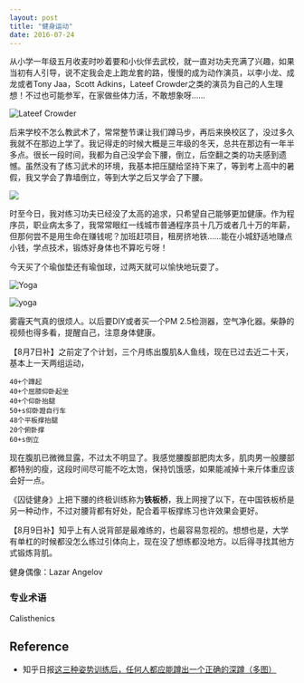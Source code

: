 ```yaml
---
layout: post
title: "健身运动"
date: 2016-07-24
---
```


从小学一年级五月收麦时吵着要和小伙伴去武校，就一直对功夫充满了兴趣，如果当初有人引导，说不定我会走上跑龙套的路，慢慢的成为动作演员，以李小龙、成龙或者Tony Jaa，Scott Adkins，Lateef Crowder之类的演员为自己的人生理想！不过也可能参军，在家做些体力活，不敢想象呀……

![Lateef Crowder](https://explorerlxz.github.io/images/Boyka-Scott-Adkins-vs-Lateef-Crowder-640x450.jpg)

后来学校不怎么教武术了，常常整节课让我们蹲马步，再后来换校区了，没过多久我就不在那边上学了。我记得走的时候大概是三年级的冬天，总共在那边有一年半多点。很长一段时间，我都为自己没学会下腰，倒立，后空翻之类的功夫感到遗憾。虽然没有了练习武术的环境，我基本把压腿给坚持下来了，等到考上高中的暑假，我又学会了靠墙倒立，等到大学之后又学会了下腰。

![](https://explorerlxz.github.io/images/200691913424696.jpg)

时至今日，我对练习功夫已经没了太高的追求，只希望自己能够更加健康。作为程序员，职业病太多了，我常常眼红一线城市普通程序员十几万或者几十万的年薪，但那何尝不是用生命在赚钱呢？加班赶项目，租房挤地铁……能在小城舒适地赚点小钱，学点技术，锻炼好身体也不算吃亏呀！

今天买了个瑜伽垫还有瑜伽球，过两天就可以愉快地玩耍了。

![Yoga](https://explorerlxz.github.io/images/yoga-153436_960_720.png)

![yoga](https://explorerlxz.github.io/images/yoga-silhouettes-set-1-image-1787Yoga_Silhouettes_Set_1_Preview.jpg)

雾霾天气真的很烦人。以后要DIY或者买一个PM 2.5检测器，空气净化器。柴静的视频也得多看，提醒自己，注意身体健康。

【8月7日补】之前定了个计划，三个月练出腹肌&人鱼线，现在已过去近二十天，基本上一天两组运动，

```
40+个蹲起
40+个屈膝仰卧起坐
40+个仰卧抬腿
50+s仰卧蹬自行车
48个平板撑抬腿
20个俯卧撑
60+s倒立
```

现在腹肌已微微显露，不过太不明显了。我感觉腰腹部肥肉太多，肌肉男一般腰部都特别的瘦，这段时间尽可能不吃太饱，保持饥饿感，如果能减掉十来斤体重应该会好一点。

《囚徒健身》上把下腰的终极训练称为**铁板桥**，我上网搜了以下，在中国铁板桥是另一种动作，不过对腰背都有好处，配合着平板撑练习也许效果会更好。

【8月9日补】知乎上有人说背部是最难练的，也最容易忽视的。想想也是，大学有单杠的时候都没怎么练过引体向上，现在没了想练都没地方。以后得寻找其他方式锻炼背肌。



健身偶像：Lazar Angelov

### 专业术语

Calisthenics

## Reference

- 知乎日报[这三种姿势训练后，任何人都应能蹲出一个正确的深蹲（多图）](http://daily.zhihu.com/story/4375275)
